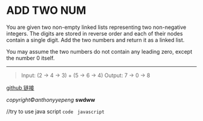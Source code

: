 # ADD TWO NUM 






You are given two non-empty linked lists representing two non-negative integers. The digits are stored in reverse order and each of their nodes contain a single digit. Add the two numbers and return it as a linked list.

You may assume the two numbers do not contain any leading zero, except the number 0 itself.
***
>Input: (2 -> 4 -> 3) + (5 -> 6 -> 4)
Output: 7 -> 0 -> 8

<a href="https://github.com/anthonyyepeng/leetcode/twoSum">github 链接</a>

*copyright&copy;anthonyyepeng*
**swdww**


//try to use java script
`code `
`javascript`
